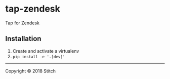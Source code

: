# tap-zendesk
Tap for Zendesk

## Installation

1. Create and activate a virtualenv
1. `pip install -e '.[dev]'`

---

Copyright &copy; 2018 Stitch
